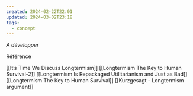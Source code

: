 ```yaml
---
created: 2024-02-22T22:01
updated: 2024-03-02T23:18
tags:
  - concept
---
```

*A développer*

Référence

[[It’s Time We Discuss Longtermism]]
[[Longtermism The Key to Human Survival-2]]
[[Longtermism Is Repackaged Utilitarianism and Just as Bad]]
[[Longtermism The Key to Human Survival]]
[[Kurzgesagt - Longtermism argument]]
